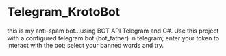 # Telegram_KrotoBot
this is my anti-spam bot...using BOT API Telegram and C#. 
Use this project with a configured telegram bot (bot_father) in telegram; 
enter your token to interact with the bot; select your banned words and try.
